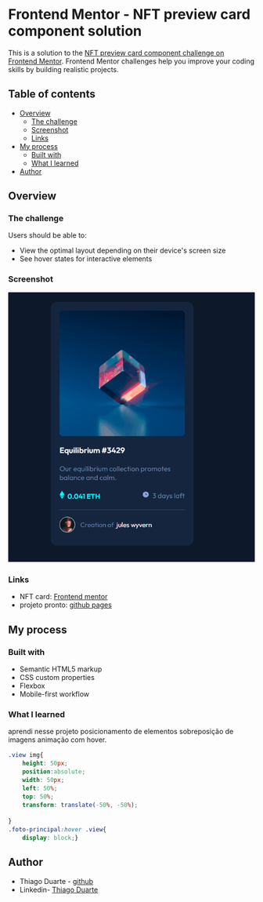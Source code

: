# Frontend Mentor - NFT preview card component solution

This is a solution to the [NFT preview card component challenge on Frontend Mentor](https://www.frontendmentor.io/challenges/nft-preview-card-component-SbdUL_w0U). Frontend Mentor challenges help you improve your coding skills by building realistic projects. 

## Table of contents

- [Overview](#overview)
  - [The challenge](#the-challenge)
  - [Screenshot](#screenshot)
  - [Links](#links)
- [My process](#my-process)
  - [Built with](#built-with)
  - [What I learned](#what-i-learned)
- [Author](#author)




## Overview

### The challenge

Users should be able to:

- View the optimal layout depending on their device's screen size
- See hover states for interactive elements

### Screenshot

![](/Readme/Anima%C3%A7%C3%A3o%20card%20frontend%20mentor.gif)


### Links

- NFT card: [Frontend mentor](https://www.frontendmentor.io/challenges/nft-preview-card-component-SbdUL_w0U)
- projeto pronto: [github pages]()

## My process

### Built with

- Semantic HTML5 markup
- CSS custom properties
- Flexbox
- Mobile-first workflow

### What I learned

aprendi nesse projeto posicionamento de elementos sobreposição de imagens animação com hover.
```css
.view img{
    height: 50px;
    position:absolute;
    width: 50px;
    left: 50%;
    top: 50%;
    transform: translate(-50%, -50%);
 
}
.foto-principal:hover .view{
    display: block;}
```

## Author

- Thiago Duarte - [github](https://github.com/thiago-duarte22)
- Linkedin- [Thiago Duarte](https://www.linkedin.com/in/thiago-duarte-538749239/)



